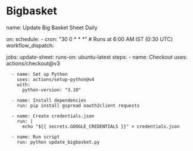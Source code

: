 # Bigbasket

name: Update Big Basket Sheet Daily

on:
  schedule:
    - cron: "30 0 * * *"  # Runs at 6:00 AM IST (0:30 UTC)
  workflow_dispatch:

jobs:
  update-sheet:
    runs-on: ubuntu-latest
    steps:
      - name: Checkout
        uses: actions/checkout@v3

      - name: Set up Python
        uses: actions/setup-python@v4
        with:
          python-version: "3.10"

      - name: Install dependencies
        run: pip install gspread oauth2client requests

      - name: Create credentials.json
        run: |
          echo "${{ secrets.GOOGLE_CREDENTIALS }}" > credentials.json

      - name: Run script
        run: python update_bigbasket.py
